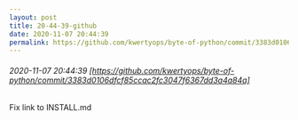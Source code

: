 ```yaml
---
layout: post
title: 20-44-39-github
date: 2020-11-07 20:44:39
permalink: https://github.com/kwertyops/byte-of-python/commit/3383d0106dfcf85ccac2fc3047f6367dd3a4a84a
---
```


###### 2020-11-07 20:44:39 [https://github.com/kwertyops/byte-of-python/commit/3383d0106dfcf85ccac2fc3047f6367dd3a4a84a]
Fix link to INSTALL.md
